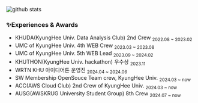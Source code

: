 


<picture decoding="async" loading="lazy">
  <source media="(prefers-color-scheme: light)" srcset="https://pixel-profile.vercel.app/api/github-stats?username=cowboysj&screen_effect=false&background=linear-gradient(to%20bottom%20right%2C%20%2374dcc4%2C%20%234597e9)">
  <source media="(prefers-color-scheme: dark)" srcset="https://pixel-profile.vercel.app/api/github-stats?username=cowboysj&screen_effect=true&background=linear-gradient(to%20bottom%20right%2C%20%235580eb%2C%20%232aeeff)">
  <img alt="github stats" src="https://pixel-profile.vercel.app/api/github-stats?username=cowboysj0&screen_effect=false&background=linear-gradient(to%20bottom%20right%2C%20%2374dcc4%2C%20%234597e9)">
</picture>


### ✨Experiences & Awards 
- KHUDA(KyungHee Univ. Data Analysis Club) 2nd Crew <sub>2022.08 ~ 2023.02 </sub>  
- UMC of KyungHee Univ. 4th WEB Crew  <sub>2023.03 ~ 2023.08 </sub>  
- UMC of KyungHee Univ. 5th WEB Lead  <sub>2023.09 ~ 2024.02 </sub>  
- KHUTHON(KyungHee Univ. hackathon) 우수상 <sub>2023.11  </sub>
- WRTN KHU 아이디어톤 운영진 <sub>2024.04 ~ 2024.06 </sub>
- SW Membership OpenSouce Team crew, KyungHee Univ.  <sub>2024.03 ~ now </sub>  
- ACC(AWS Cloud Club) 2nd Crew of KyungHee Univ.  <sub>2024.03 ~ now </sub>
- AUSG(AWSKRUG University Student Group) 8th Crew <sub>2024.07 ~ now </sub>

